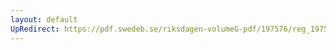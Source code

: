 ```yaml
---
layout: default
UpRedirect: https://pdf.swedeb.se/riksdagen-volumeG-pdf/197576/reg_197576__reg_02/reg_197576__reg_02_0023.pdf
---
```

